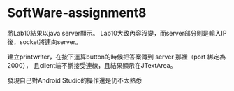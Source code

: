 # SoftWare-assignment8

將Lab10結果以java server顯示。
Lab10大致內容沒變，而server部分則是輸入IP後，socket將連向server。

建立printwriter，在按下運算button的時候把答案傳到 server 那裡（port 綁定為 2000），
且client端不斷接受連線，且結果顯示在JTextArea。

發現自己對Android Studio的操作還是仍不太熟悉
